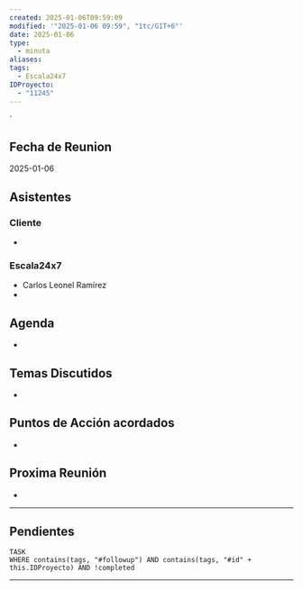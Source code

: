 ```yaml
---
created: 2025-01-06T09:59:09
modified: '"2025-01-06 09:59", "1tc/G1T+6"'
date: 2025-01-06
type:
  - minuta
aliases: 
tags:
  - Escala24x7
IDProyecto:
  - "11245"
---
```


`


## Fecha de Reunion
2025-01-06

## Asistentes

### Cliente
* 
### Escala24x7
- Carlos Leonel Ramírez
-  

## Agenda
* 
## Temas Discutidos
*  

## Puntos de Acción acordados
- 

## Proxima Reunión
*   

--- 
## Pendientes

```dataview
TASK
WHERE contains(tags, "#followup") AND contains(tags, "#id" + this.IDProyecto) AND !completed
```

---

